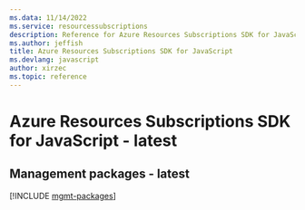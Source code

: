 ```yaml
---
ms.data: 11/14/2022
ms.service: resourcessubscriptions
description: Reference for Azure Resources Subscriptions SDK for JavaScript
ms.author: jeffish
title: Azure Resources Subscriptions SDK for JavaScript
ms.devlang: javascript
author: xirzec
ms.topic: reference
---
```

# Azure Resources Subscriptions SDK for JavaScript - latest

## Management packages - latest
[!INCLUDE [mgmt-packages](resources-subscriptions-mgmt-index.md)]